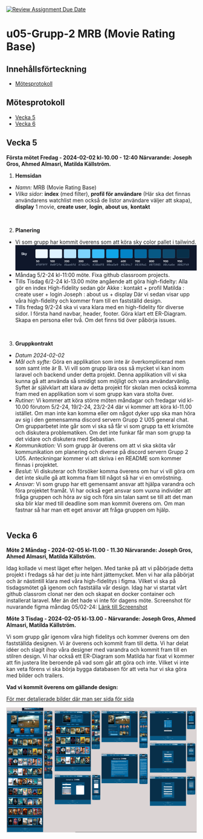 [![Review Assignment Due Date](https://classroom.github.com/assets/deadline-readme-button-24ddc0f5d75046c5622901739e7c5dd533143b0c8e959d652212380cedb1ea36.svg)](https://classroom.github.com/a/ebT1wQO_)



# u05-Grupp-2 MRB (Movie Rating Base)

## Innehållsförteckning

- [Mötesprotokoll](#mötesprotokoll)



## Mötesprotokoll

- [Vecka 5](#vecka-5)
- [Vecka 6](#vecka-6)


## Vecka 5

**Första mötet Fredag - 2024-02-02 kl-10.00 - 12:40**
**Närvarande: Joseph Gros, Ahmed Almasri, Matilda Källström.**

1. **Hemsidan**
- *Namn:* MRB (Movie Rating Base)
- *Vilka sidor:* 
**index** (med filter), 
**profil för användare** (Här ska det finnas användarens watchlist men också de listor användare väljer att skapa), 
**display** 1 movie, 
**create user**, 
**login**,
**about us**,
**kontakt**
<br>

2. **Planering**
- Vi som grupp har kommit överens som att köra sky color pallet i tailwind. 
![Sky color palet](./images/image1.png)
- Måndag 5/2-24 kl-11:00 möte. Fixa github classroom projects.
- Tills Tisdag 6/2-24 kl-13.00 möte angående att göra high-fidelty:
Alla gör en index High-fidelity sedan gör 
Akke : kontakt + profil 
Matilda : create user + login 
Joseph : about us + display
Där vi sedan visar upp våra high-fidelity och kommer fram till en fastställd design.
- Tills fredag 9/2-24 ska vi vara klara med en high-fidelity för diverse sidor. I första hand navbar, header, footer. Göra klart ett ER-Diagram. Skapa en persona eller två. Om det finns tid över påbörja issues.
<br>

3. **Gruppkontrakt**
- *Datum 2024-02-02*
- *Mål och syfte:* Göra en applikation som inte är överkomplicerad men som samt inte är B. Vi vill som grupp lära oss så mycket vi kan inom laravel och backend under detta projekt. Denna applikation vill vi ska kunna gå att använda så smidigt som möjligt och vara användarvänlig. Syftet är självklart att klara av detta projekt för skolan men också komma fram med en applikation som vi som grupp kan vara stolta över.
- *Rutiner:* Vi kommer att köra större möten måndagar och fredagar vid kl-10.00 förutom 5/2-24, 19/2-24, 23/2-24 där vi kommer att köra kl-11.00 istället. Om man inte kan komma eller om något dyker upp ska man höra av sig i den gemensamma discord servern Grupp 2 U05 general chat. Om grupparbetet inte går som vi ska så får vi som grupp ta ett krismöte och diskutera problematiken. Om det inte funkar får man som grupp ta det vidare och diskutera med Sebastian.
- *Kommunikation:* Vi som grupp är överens om att vi ska sköta vår kommunikation om planering och diverse på discord servern Grupp 2 U05. Anteckningar kommer vi att skriva i en README som kommer finnas i projektet. 
- *Beslut:* Vi diskuterar och försöker komma överens om hur vi vill göra om det inte skulle gå att komma fram till något så har vi en omröstning. 
- *Ansvar:* Vi som grupp har ett gemensamt ansvar att hjälpa varandra och föra projektet framåt. Vi har också eget ansvar som vuxna individer att fråga gruppen och höra av sig och föra sin talan samt se till att det man ska blir klar med till deadline som man kommit överens om. Om man fastnar så har man ett eget ansvar att fråga gruppen om hjälp.
<br><br>

## Vecka 6

**Möte 2 Måndag - 2024-02-05 kl-11.00 - 11.30**
**Närvarande: Joseph Gros, Ahmed Almasri, Matilda Källström.**

Idag kollade vi mest läget efter helgen. Med tanke på att vi påbörjade detta projekt i fredags så har det ju inte hänt jättemycket. Men vi har alla påbörjat och är nästintill klara med våra high-fidelitys i figma. Vilket vi ska på tisdagsmötet gå igenom och fastställa vår design. Idag har vi startat vårt github classrom clonat ner den och skapat en docker container och installerat laravel. Mer än det hade vi inte för dagens möte. 
Screenshot för nuvarande figma måndag 05/02-24: [Länk till Screenshot](screenshotsDoc.md)


**Möte 3 Tisdag - 2024-02-05 kl-13.00 -**
**Närvarande: Joseph Gros, Ahmed Almasri, Matilda Källström.**

Vi som grupp går igenom våra high fidelitys och kommer överens om den fastställda designen. Vi är överens och kommit fram till detta. Vi har delat idéer och slagit ihop våra designer med varandra och kommit fram till en stilren design. Vi har också ett ER-Diagram som Matilda har fixat vi kommer att fin justera lite beroende på vad som går att göra och inte. Vilket vi inte kan veta förens vi ska börja bygga databasen för att veta hur vi ska göra med bilder och trailers. 


**Vad vi kommit överens om gällande design:**

[För mer detaljerade bilder där man ser sida för sida](screenshotsDoc.md)

<img src="./images/fullFigma.png">


